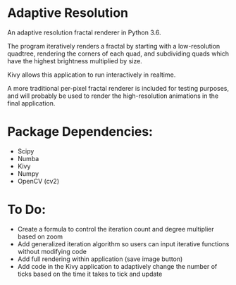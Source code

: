 # Adaptive Resolution
An adaptive resolution fractal renderer in Python 3.6.

The program iteratively renders a fractal by starting with a low-resolution quadtree, rendering the corners of each quad, and subdividing quads which have the highest brightness multiplied by size.

Kivy allows this application to run interactively in realtime.

A more traditional per-pixel fractal renderer is included for testing purposes, and will probably be used to render the high-resolution animations in the final application.

# Package Dependencies:
 - Scipy
 - Numba
 - Kivy
 - Numpy
 - OpenCV (cv2)

# To Do:
 - Create a formula to control the iteration count and degree multiplier based on zoom
 - Add generalized iteration algorithm so users can input iterative functions without modifying code
 - Add full rendering within application (save image button)
 - Add code in the Kivy application to adaptively change the number of ticks based on the time it takes to tick and update
